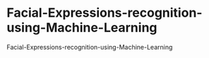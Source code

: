 # Facial-Expressions-recognition-using-Machine-Learning
Facial-Expressions-recognition-using-Machine-Learning
